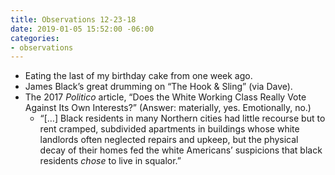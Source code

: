 ```yaml
---
title: Observations 12-23-18
date: 2019-01-05 15:52:00 -06:00
categories:
- observations
---
```


- Eating the last of my birthday cake from one week ago.
- James Black’s great drumming on “The Hook & Sling” (via Dave).
- The 2017 *Politico* article, “Does the White Working Class Really Vote Against Its Own Interests?” (Answer: materially, yes. Emotionally, no.)
	* “[…] Black residents in many Northern cities had little recourse but to rent cramped, subdivided apartments in buildings whose white landlords often neglected repairs and upkeep, but the physical decay of their homes fed the white Americans’ suspicions that black residents *chose* to live in squalor.”